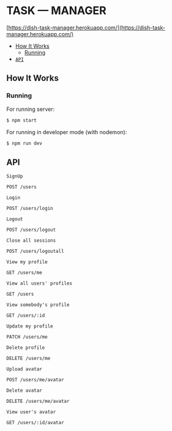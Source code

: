 # TASK — MANAGER

[https://dish-task-manager.herokuapp.com/](https://dish-task-manager.herokuapp.com/)


- [How It Works](#Howitworks)
  - [Running](#Running)
- [`API`](#API)

## How It Works

### Running

For running server:

```sh
$ npm start
```

For running in developer mode (with nodemon):

```sh
$ npm run dev
```

## API

`SignUp`
```
POST /users
```

`Login`
```
POST /users/login
```

`Logout`
```
POST /users/logout
```

`Close all sessions`
```
POST /users/logoutall
```

`View my profile`
```
GET /users/me
```

`View all users' profiles`
```
GET /users
```

`View somebody's profile`
```
GET /users/:id
```

`Update my profile`
```
PATCH /users/me
```

`Delete profile`
```
DELETE /users/me
```

`Upload avatar`
```
POST /users/me/avatar
```

`Delete avatar`
```
DELETE /users/me/avatar
```

`View user's avatar`
```
GET /users/:id/avatar
```